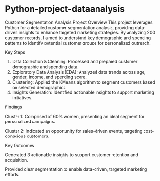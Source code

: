 # Python-project-dataanalysis
Customer Segmentation Analysis
Project Overview
This project leverages Python for a detailed customer segmentation analysis, providing data-driven insights to enhance targeted marketing strategies. By analyzing 200 customer records, I aimed to understand key demographic and spending patterns to identify potential customer groups for personalized outreach.

Key Steps

1. Data Collection & Cleaning: Processed and prepared customer demographic and spending data.
2. Exploratory Data Analysis (EDA): Analyzed data trends across age, gender, income, and spending score.
3. Clustering: Applied the KMeans algorithm to segment customers based on selected demographics.
4. Insights Generation: Identified actionable insights to support marketing initiatives.

Findings

Cluster 1: Comprised of 60% women, presenting an ideal segment for personalized campaigns.

Cluster 2: Indicated an opportunity for sales-driven events, targeting cost-conscious customers.

Key Outcomes

Generated 3 actionable insights to support customer retention and acquisition.

Provided clear segmentation to enable data-driven, targeted marketing efforts.

